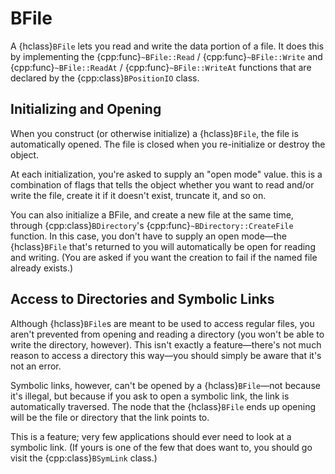 # BFile

A {hclass}`BFile` lets you read and write the data portion of a file. It
does this by implementing the {cpp:func}`~BFile::Read` /
{cpp:func}`~BFile::Write` and {cpp:func}`~BFile::ReadAt` /
{cpp:func}`~BFile::WriteAt` functions that are declared by the
{cpp:class}`BPositionIO` class.

## Initializing and Opening

When you construct (or otherwise initialize) a {hclass}`BFile`, the file
is automatically opened. The file is closed when you re-initialize or
destroy the object.

At each initialization, you're asked to supply an "open mode" value. this
is a combination of flags that tells the object whether you want to read
and/or write the file, create it if it doesn't exist, truncate it, and so
on.

You can also initialize a BFile, and create a new file at the same time,
through {cpp:class}`BDirectory`'s {cpp:func}`~BDirectory::CreateFile`
function. In this case, you don't have to supply an open mode—the
{hclass}`BFile` that's returned to you will automatically be open for
reading and writing. (You are asked if you want the creation to fail if the
named file already exists.)

## Access to Directories and Symbolic Links

Although {hclass}`BFile`s are meant to be used to access regular files,
you aren't prevented from opening and reading a directory (you won't be
able to write the directory, however). This isn't exactly a feature—there's
not much reason to access a directory this way—you should simply be aware
that it's not an error.

Symbolic links, however, can't be opened by a {hclass}`BFile`—not because
it's illegal, but because if you ask to open a symbolic link, the link is
automatically traversed. The node that the {hclass}`BFile` ends up opening
will be the file or directory that the link points to.

This is a feature; very few applications should ever need to look at a
symbolic link. (If yours is one of the few that does want to, you should go
visit the {cpp:class}`BSymLink` class.)
